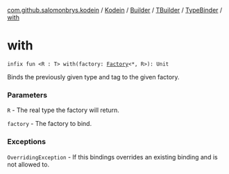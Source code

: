 [com.github.salomonbrys.kodein](../../../../index.md) / [Kodein](../../../index.md) / [Builder](../../index.md) / [TBuilder](../index.md) / [TypeBinder](index.md) / [with](.)

# with

`infix fun <R : T> with(factory: `[`Factory`](../../../../-factory/index.md)`<*, R>): Unit`

Binds the previously given type and tag to the given factory.

### Parameters

`R` - The real type the factory will return.

`factory` - The factory to bind.

### Exceptions

`OverridingException` - If this bindings overrides an existing binding and is not allowed to.